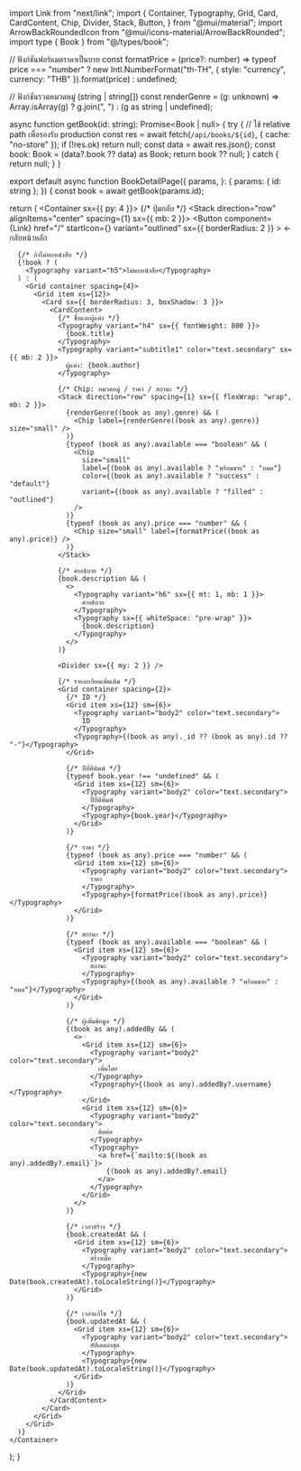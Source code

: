 import Link from "next/link";
import {
  Container,
  Typography,
  Grid,
  Card,
  CardContent,
  Chip,
  Divider,
  Stack,
  Button,
} from "@mui/material";
import ArrowBackRoundedIcon from "@mui/icons-material/ArrowBackRounded";
import type { Book } from "@/types/book";

// ฟังก์ชันฟอร์แมตราคาเป็นบาท
const formatPrice = (price?: number) =>
  typeof price === "number"
    ? new Intl.NumberFormat("th-TH", { style: "currency", currency: "THB" }).format(price)
    : undefined;

// ฟังก์ชันรวมหมวดหมู่ (string | string[])
const renderGenre = (g: unknown) =>
  Array.isArray(g) ? g.join(", ") : (g as string | undefined);

async function getBook(id: string): Promise<Book | null> {
  try {
    // ใช้ relative path เพื่อรองรับ production
    const res = await fetch(`/api/books/${id}`, { cache: "no-store" });
    if (!res.ok) return null;
    const data = await res.json();
    const book: Book = (data?.book ?? data) as Book;
    return book ?? null;
  } catch {
    return null;
  }
}

export default async function BookDetailPage({
  params,
}: {
  params: { id: string };
}) {
  const book = await getBook(params.id);

  return (
    <Container sx={{ py: 4 }}>
      {/* ปุ่มกลับ */}
      <Stack direction="row" alignItems="center" spacing={1} sx={{ mb: 2 }}>
        <Button
          component={Link}
          href="/"
          startIcon={<ArrowBackRoundedIcon />}
          variant="outlined"
          sx={{ borderRadius: 2 }}
        >
          ← กลับหน้าหลัก
        </Button>
      </Stack>

      {/* ถ้าไม่พบหนังสือ */}
      {!book ? (
        <Typography variant="h5">ไม่พบหนังสือ</Typography>
      ) : (
        <Grid container spacing={4}>
          <Grid item xs={12}>
            <Card sx={{ borderRadius: 3, boxShadow: 3 }}>
              <CardContent>
                {/* ชื่อและผู้แต่ง */}
                <Typography variant="h4" sx={{ fontWeight: 800 }}>
                  {book.title}
                </Typography>
                <Typography variant="subtitle1" color="text.secondary" sx={{ mb: 2 }}>
                  ผู้แต่ง: {book.author}
                </Typography>

                {/* Chip: หมวดหมู่ / ราคา / สถานะ */}
                <Stack direction="row" spacing={1} sx={{ flexWrap: "wrap", mb: 2 }}>
                  {renderGenre((book as any).genre) && (
                    <Chip label={renderGenre((book as any).genre)} size="small" />
                  )}
                  {typeof (book as any).available === "boolean" && (
                    <Chip
                      size="small"
                      label={(book as any).available ? "พร้อมขาย" : "หมด"}
                      color={(book as any).available ? "success" : "default"}
                      variant={(book as any).available ? "filled" : "outlined"}
                    />
                  )}
                  {typeof (book as any).price === "number" && (
                    <Chip size="small" label={formatPrice((book as any).price)} />
                  )}
                </Stack>

                {/* คำอธิบาย */}
                {book.description && (
                  <>
                    <Typography variant="h6" sx={{ mt: 1, mb: 1 }}>
                      คำอธิบาย
                    </Typography>
                    <Typography sx={{ whiteSpace: "pre-wrap" }}>
                      {book.description}
                    </Typography>
                  </>
                )}

                <Divider sx={{ my: 2 }} />

                {/* รายละเอียดเพิ่มเติม */}
                <Grid container spacing={2}>
                  {/* ID */}
                  <Grid item xs={12} sm={6}>
                    <Typography variant="body2" color="text.secondary">
                      ID
                    </Typography>
                    <Typography>{(book as any)._id ?? (book as any).id ?? "-"}</Typography>
                  </Grid>

                  {/* ปีที่ตีพิมพ์ */}
                  {typeof book.year !== "undefined" && (
                    <Grid item xs={12} sm={6}>
                      <Typography variant="body2" color="text.secondary">
                        ปีที่ตีพิมพ์
                      </Typography>
                      <Typography>{book.year}</Typography>
                    </Grid>
                  )}

                  {/* ราคา */}
                  {typeof (book as any).price === "number" && (
                    <Grid item xs={12} sm={6}>
                      <Typography variant="body2" color="text.secondary">
                        ราคา
                      </Typography>
                      <Typography>{formatPrice((book as any).price)}</Typography>
                    </Grid>
                  )}

                  {/* สถานะ */}
                  {typeof (book as any).available === "boolean" && (
                    <Grid item xs={12} sm={6}>
                      <Typography variant="body2" color="text.secondary">
                        สถานะ
                      </Typography>
                      <Typography>{(book as any).available ? "พร้อมขาย" : "หมด"}</Typography>
                    </Grid>
                  )}

                  {/* ผู้เพิ่มข้อมูล */}
                  {(book as any).addedBy && (
                    <>
                      <Grid item xs={12} sm={6}>
                        <Typography variant="body2" color="text.secondary">
                          เพิ่มโดย
                        </Typography>
                        <Typography>{(book as any).addedBy?.username}</Typography>
                      </Grid>
                      <Grid item xs={12} sm={6}>
                        <Typography variant="body2" color="text.secondary">
                          ติดต่อ
                        </Typography>
                        <Typography>
                          <a href={`mailto:${(book as any).addedBy?.email}`}>
                            {(book as any).addedBy?.email}
                          </a>
                        </Typography>
                      </Grid>
                    </>
                  )}

                  {/* เวลาสร้าง */}
                  {book.createdAt && (
                    <Grid item xs={12} sm={6}>
                      <Typography variant="body2" color="text.secondary">
                        สร้างเมื่อ
                      </Typography>
                      <Typography>{new Date(book.createdAt).toLocaleString()}</Typography>
                    </Grid>
                  )}

                  {/* เวลาแก้ไข */}
                  {book.updatedAt && (
                    <Grid item xs={12} sm={6}>
                      <Typography variant="body2" color="text.secondary">
                        อัปเดตล่าสุด
                      </Typography>
                      <Typography>{new Date(book.updatedAt).toLocaleString()}</Typography>
                    </Grid>
                  )}
                </Grid>
              </CardContent>
            </Card>
          </Grid>
        </Grid>
      )}
    </Container>
  );
}
